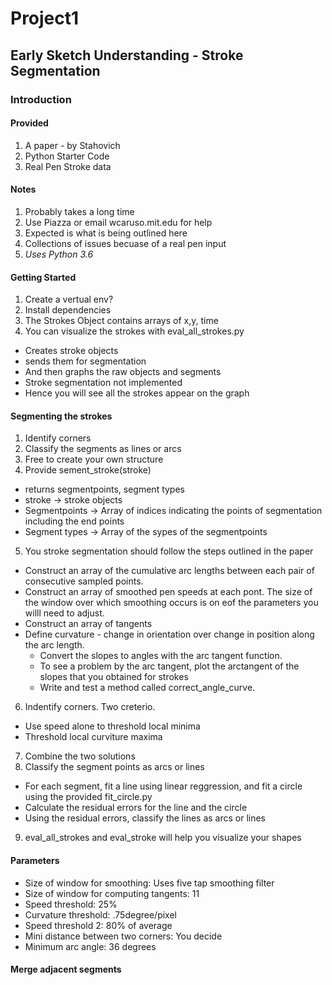 # Project1
## Early Sketch Understanding - Stroke Segmentation
### Introduction
#### Provided
1. A paper - by Stahovich
2. Python Starter Code 
3. Real Pen Stroke data
#### Notes
1. Probably takes a long time
2. Use Piazza or email wcaruso.mit.edu for help
3. Expected is what is being outlined here
4. Collections of issues becuase of a real pen input
5. *Uses Python 3.6*
#### Getting Started 
1. Create a vertual env?
2. Install dependencies
3. The Strokes Object contains arrays of x,y, time
4. You can visualize the strokes with eval_all_strokes.py
  - Creates stroke objects
  - sends them for segmentation
  - And then graphs the raw objects and segments
  - Stroke segmentation not implemented
  - Hence you will see all the strokes appear on the graph
#### Segmenting the strokes
1. Identify corners
2. Classify the segments as lines or arcs
3. Free to create your own structure
4. Provide sement_stroke(stroke)
  - returns segmentpoints, segment types
  - stroke -> stroke objects
  - Segmentpoints -> Array of indices indicating the points of segmentation including the end points
  - Segment types -> Array of the sypes of the segmentpoints
5. You stroke segmentation should follow the steps outlined in the paper
 - Construct an array of the cumulative arc lengths between each pair of consecutive sampled points.
 - Construct an array of smoothed pen speeds at each pont. The size of the window over which smoothing occurs is on eof the parameters you willl need to adjust.
 - Construct an array of tangents 
 - Define curvature - change in orientation over change in position along the arc length.
    - Convert the slopes to angles with the arc tangent function.
    - To see a problem by the arc tangent, plot the arctangent of the slopes that you obtained for strokes 
    - Write and test a method called correct_angle_curve.
6. Indentify corners. Two creterio.
  - Use speed alone to threshold local minima
  - Threshold local curviture maxima
7. Combine the two solutions
8. Classify the segment points as arcs or lines
  - For each segment, fit a line using linear reggression, and fit a circle using the provided fit_circle.py
  - Calculate the residual errors for the line and the circle 
  - Using the residual errors, classify the lines as arcs or lines
9. eval_all_strokes and eval_stroke will help you visualize your shapes
#### Parameters 
- Size of window for smoothing: Uses five tap smoothing filter
- Size of window for computing tangents: 11
- Speed threshold: 25%
- Curvature threshold: .75degree/pixel
- Speed threshold 2: 80% of average
- Mini distance between two corners: You decide
- Minimum arc angle: 36 degrees
#### Merge adjacent segments


